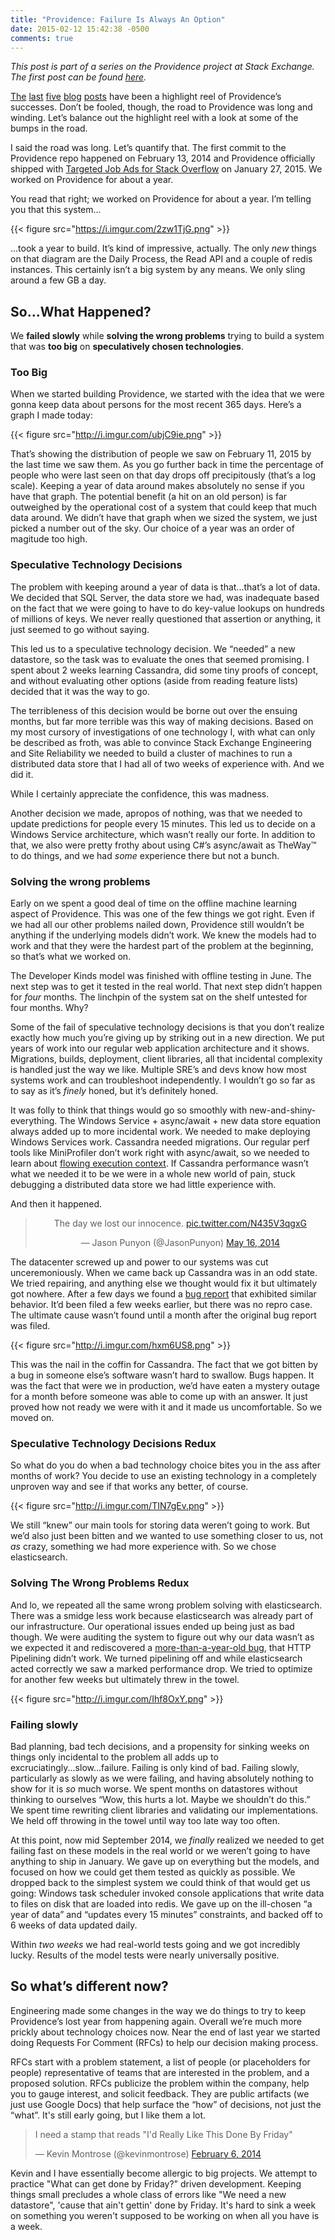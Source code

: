 ```yaml
---
title: "Providence: Failure Is Always An Option"
date: 2015-02-12 15:42:38 -0500
comments: true
---
```


*This post is part of a series on the Providence project at Stack Exchange.  The first post can be found [here](http://kevinmontrose.com/2015/01/27/providence-machine-learning-at-stack-exchange/).*

[The](http://kevinmontrose.com/2015/01/27/providence-machine-learning-at-stack-exchange/) [last](http://kevinmontrose.com/2015/01/29/providence-what-technologies-do-you-know/) [five](http://kevinmontrose.com/2015/02/04/providence-matching-people-to-jobs/) [blog](http://jasonpunyon.com/blog/2015/02/05/providence-testing-and-results/) [posts](http://jasonpunyon.com/blog/2015/02/10/providence-architecture-and-performance/) have been a highlight reel of Providence’s successes. Don’t be fooled, though, the road to Providence was long and winding. Let’s balance out the highlight reel with a look at some of the bumps in the road.

I said the road was long. Let’s quantify that. The first commit to the Providence repo happened on February 13, 2014 and Providence officially shipped with [Targeted Job Ads for Stack Overflow](http://blog.stackoverflow.com/2015/01/targeted-jobs-for-stack-overflow) on January 27, 2015. We worked on Providence for about a year.

You read that right; we worked on Providence for about a year. I’m telling you that this system...

{{< figure src="https://i.imgur.com/2zw1TjG.png" >}}

...took a year to build. It’s kind of impressive, actually. The only *new* things on that diagram are the Daily Process, the Read API and a couple of redis instances. This certainly isn’t a big system by any means. We only sling around a few GB a day.

## So...What Happened?

We **failed slowly** while **solving the wrong problems** trying to build a system that was **too big** on **speculatively chosen technologies**.

### Too Big

When we started building Providence, we started with the idea that we were gonna keep data about persons for the most recent 365 days. Here’s a graph I made today:

{{< figure src="http://i.imgur.com/ubjC9ie.png" >}}

That’s showing the distribution of people we saw on February 11, 2015 by the last time we saw them. As you go further back in time the percentage of people who were last seen on that day drops off precipitously (that’s a log scale). Keeping a year of data around makes absolutely no sense if you have that graph. The potential benefit (a hit on an old person) is far outweighed by the operational cost of a system that could keep that much data around. We didn’t have that graph when we sized the system, we just picked a number out of the sky. Our choice of a year was an order of magitude too high.

### Speculative Technology Decisions

The problem with keeping around a year of data is that...that’s a lot of data. We decided that SQL Server, the data store we had, was inadequate based on the fact that we were going to have to do key-value lookups on hundreds of millions of keys. We never really questioned that assertion or anything, it just seemed to go without saying.

This led us to a speculative technology decision. We “needed” a new datastore, so the task was to evaluate the ones that seemed promising. I spent about 2 weeks learning Cassandra, did some tiny proofs of concept, and without evaluating other options (aside from reading feature lists) decided that it was the way to go.

The terribleness of this decision would be borne out over the ensuing months, but far more terrible was this way of making decisions. Based on my most cursory of investigations of one technology I, with what can only be described as froth, was able to convince Stack Exchange Engineering and Site Reliability we needed to build a cluster of machines to run a distributed data store that I had all of two weeks of experience with. And we did it.

While I certainly appreciate the confidence, this was madness.

Another decision we made, apropos of nothing, was that we needed to update predictions for people every 15 minutes. This led us to decide on a Windows Service architecture, which wasn’t really our forte. In addition to that, we also were pretty frothy about using C#’s async/await as TheWay™ to do things, and we had *some* experience there but not a bunch.

### Solving the wrong problems

Early on we spent a good deal of time on the offline machine learning aspect of Providence. This was one of the few things we got right. Even if we had all our other problems nailed down, Providence still wouldn’t be anything if the underlying models didn’t work. We knew the models had to work and that they were the hardest part of the problem at the beginning, so that’s what we worked on.

The Developer Kinds model was finished with offline testing in June. The next step was to get it tested in the real world. That next step didn’t happen for *four* months. The linchpin of the system sat on the shelf untested for four months. Why?

Some of the fail of speculative technology decisions is that you don’t realize exactly how much you’re giving up by striking out in a new direction. We put years of work into our regular web application architecture and it shows. Migrations, builds, deployment, client libraries, all that incidental complexity is handled just the way we like. Multiple SRE’s and devs know how most systems work and can troubleshoot independently. I wouldn’t go so far as to say as it’s *finely* honed, but it’s definitely honed.

It was folly to think that things would go so smoothly with new-and-shiny-everything. The Windows Service + async/await + new data store equation always added up to more incidental work. We needed to make deploying Windows Services work. Cassandra needed migrations. Our regular perf tools like MiniProfiler don’t work right with async/await, so we needed to learn about [flowing execution context](http://blogs.msdn.com/b/pfxteam/archive/2012/06/15/executioncontext-vs-synchronizationcontext.aspx). If Cassandra performance wasn’t what we needed it to be we were in a whole new world of pain, stuck debugging a distributed data store we had little experience with.

And then it happened.
<div style="text-align:center">
<blockquote class="twitter-tweet" lang="en"><p>The day we lost our innocence. <a href="http://t.co/N435V3qgxG">pic.twitter.com/N435V3qgxG</a></p>&mdash; Jason Punyon (@JasonPunyon) <a href="https://twitter.com/JasonPunyon/status/467290879569719296">May 16, 2014</a></blockquote>
<script async src="//platform.twitter.com/widgets.js" charset="utf-8"></script>
</div>

The datacenter screwed up and power to our systems was cut unceremoniously. When we came back up Cassandra was in an odd state. We tried repairing, and anything else we thought would fix it but ultimately got nowhere. After a few days we found a [bug report](https://issues.apache.org/jira/browse/CASSANDRA-7144) that exhibited similar behavior. It’d been filed a few weeks earlier, but there was no repro case. The ultimate cause wasn’t found until a month after the original bug report was filed.

{{< figure src="http://i.imgur.com/hxm6US8.png" >}}

This was the nail in the coffin for Cassandra. The fact that we got bitten by a bug in someone else’s software wasn’t hard to swallow. Bugs happen. It was the fact that were we in production, we’d have eaten a mystery outage for a month before someone was able to come up with an answer. It just proved how not ready we were with it and it made us uncomfortable. So we moved on.

### Speculative Technology Decisions Redux

So what do you do when a bad technology choice bites you in the ass after months of work? You decide to use an existing technology in a completely unproven way and see if that works any better, of course.

{{< figure src="http://i.imgur.com/TIN7gEv.png" >}}

We still “knew” our main tools for storing data weren’t going to work. But we’d also just been bitten and we wanted to use something closer to us, not *as* crazy, something we had more experience with. So we chose elasticsearch.

### Solving The Wrong Problems Redux

And lo, we repeated all the same wrong problem solving with elasticsearch. There was a smidge less work because elasticsearch was already part of our infrastructure. Our operational issues ended up being just as bad though. We were auditing the system to figure out why our data wasn’t as we expected it and rediscovered a [more-than-a-year-old bug](https://github.com/elasticsearch/elasticsearch/issues/2665), that HTTP Pipelining didn’t work. We turned pipelining off and while elasticsearch acted correctly we saw a marked performance drop. We tried to optimize for another few weeks but ultimately threw in the towel.

{{< figure src="http://i.imgur.com/Ihf8OxY.png" >}}

### Failing slowly

Bad planning, bad tech decisions, and a propensity for sinking weeks on things only incidental to the problem all adds up to excruciatingly...slow...failure.
Failing is only kind of bad. Failing slowly, particularly as slowly as we were failing, and having absolutely nothing to show for it is *so* much worse. We spent months on datastores without thinking to ourselves “Wow, this hurts a lot. Maybe we shouldn’t do this.” We spent time rewriting client libraries and validating our implementations. We held off throwing in the towel until way too late way too often.

At this point, now mid September 2014, we *finally* realized we needed to get failing fast on these models in the real world or we weren’t going to have anything to ship in January. We gave up on everything but the models, and focused on how we could get them tested as quickly as possible. We dropped back to the simplest system we could think of that would get us going: Windows task scheduler invoked console applications that write data to files on disk that are loaded into redis. We gave up on the ill-chosen “a year of data” and “updates every 15 minutes” constraints, and backed off to 6 weeks of data updated daily.

Within *two weeks* we had real-world tests going and we got incredibly lucky. Results of the model tests were nearly universally positive.

## So what’s different now?

Engineering made some changes in the way we do things to try to keep Providence’s lost year from happening again. Overall we’re much more prickly about technology choices now. Near the end of last year we started doing Requests For Comment (RFCs) to help our decision making process. 

RFCs start with a problem statement, a list of people (or placeholders for people) representative of teams that are interested in the problem, and a proposed solution. RFCs publicize the problem within the company, help you to gauge interest, and solicit feedback. They are public artifacts (we just use Google Docs) that help surface the “how” of decisions, not just the “what”. It's still early going, but I like them a lot.

<blockquote class="twitter-tweet" lang="en"><p>I need a stamp that reads &quot;I&#39;d Really Like This Done By Friday&quot;</p>&mdash; Kevin Montrose (@kevinmontrose) <a href="https://twitter.com/kevinmontrose/status/431536917113761792">February 6, 2014</a></blockquote>
<script async src="//platform.twitter.com/widgets.js" charset="utf-8"></script>

Kevin and I have essentially become allergic to big projects. We attempt to practice "What can get done by Friday?" driven development. Keeping things small precludes a whole class of errors like "We need a new datastore", 'cause that ain't gettin' done by Friday. It's hard to sink a week on something you weren't supposed to be working on when all you have is a week.
